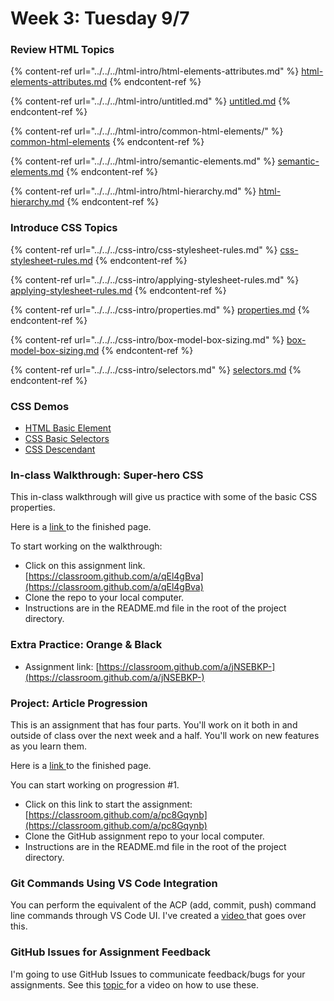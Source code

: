 # Week 3: Tuesday 9/7

### Review HTML Topics

{% content-ref url="../../../html-intro/html-elements-attributes.md" %}
[html-elements-attributes.md](../../../html-intro/html-elements-attributes.md)
{% endcontent-ref %}

{% content-ref url="../../../html-intro/untitled.md" %}
[untitled.md](../../../html-intro/untitled.md)
{% endcontent-ref %}

{% content-ref url="../../../html-intro/common-html-elements/" %}
[common-html-elements](../../../html-intro/common-html-elements/)
{% endcontent-ref %}

{% content-ref url="../../../html-intro/semantic-elements.md" %}
[semantic-elements.md](../../../html-intro/semantic-elements.md)
{% endcontent-ref %}

{% content-ref url="../../../html-intro/html-hierarchy.md" %}
[html-hierarchy.md](../../../html-intro/html-hierarchy.md)
{% endcontent-ref %}

### Introduce CSS Topics

{% content-ref url="../../../css-intro/css-stylesheet-rules.md" %}
[css-stylesheet-rules.md](../../../css-intro/css-stylesheet-rules.md)
{% endcontent-ref %}

{% content-ref url="../../../css-intro/applying-stylesheet-rules.md" %}
[applying-stylesheet-rules.md](../../../css-intro/applying-stylesheet-rules.md)
{% endcontent-ref %}

{% content-ref url="../../../css-intro/properties.md" %}
[properties.md](../../../css-intro/properties.md)
{% endcontent-ref %}

{% content-ref url="../../../css-intro/box-model-box-sizing.md" %}
[box-model-box-sizing.md](../../../css-intro/box-model-box-sizing.md)
{% endcontent-ref %}

{% content-ref url="../../../css-intro/selectors.md" %}
[selectors.md](../../../css-intro/selectors.md)
{% endcontent-ref %}

### CSS Demos

* [HTML Basic Element](https://github.com/hoc-demos/html-basic-elements-demo)
* [CSS Basic Selectors](https://github.com/hoc-demos/css-basic-selectors)
* [CSS Descendant](https://github.com/hoc-demos/css-descendant)

### In-class Walkthrough: Super-hero CSS

This in-class walkthrough will give us practice with some of the basic CSS properties.

Here is a [link ](https://dazzling-bell-8e115e.netlify.app)to the finished page.

To start working on the walkthrough:

* Click on this assignment link. [https://classroom.github.com/a/qEl4gBva](https://classroom.github.com/a/qEl4gBva)
* Clone the repo to your local computer.
* Instructions are in the README.md file in the root of the project directory.

### Extra Practice: Orange & Black

* Assignment link: [https://classroom.github.com/a/jNSEBKP-](https://classroom.github.com/a/jNSEBKP-)

### Project: Article Progression

This is an assignment that has four parts. You'll work on it both in and outside of class over the next week and a half. You'll work on new features as you learn them.

Here is a [link ](https://ecstatic-liskov-5f80b2.netlify.app)to the finished page.

You can start working on progression #1.

* Click on this link to start the assignment: [https://classroom.github.com/a/pc8Gqynb](https://classroom.github.com/a/pc8Gqynb)
* Clone the GitHub assignment repo to your local computer.
* Instructions are in the README.md file in the root of the project directory.

### Git Commands Using VS Code Integration

You can perform the equivalent of the ACP (add, commit, push) command line commands through VS Code UI. I've created a [video ](../../git-github/git-acp-commands-vs-code-integration.md)that goes over this.

### GitHub Issues for Assignment Feedback

I'm going to use GitHub Issues to communicate feedback/bugs for your assignments. See this [topic ](../../git-github/github-pull-requests-issues-extension.md)for a video on how to use these.
